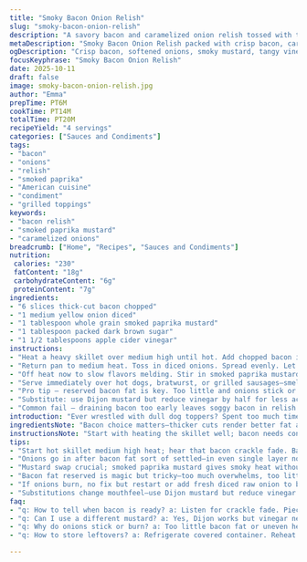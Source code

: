 ```yaml
---
title: "Smoky Bacon Onion Relish"
slug: "smoky-bacon-onion-relish"
description: "A savory bacon and caramelized onion relish tossed with tangy mustard, brown sugar, and vinegar. Bacon cooked crisp, onions softened in rendered fat, then combined to create a versatile topping for sausages or burgers. Adjust sugar and vinegar to taste to balance sweet and sour. Uses carefully drained bacon grease to deepen flavors without overwhelming. A hint of smoked paprika replaces plain mustard for a smoky twist. Cooking times vary by texture and color cues rather than strict clocks. Keeps well refrigerated and reheats easily, developing complexity overnight."
metaDescription: "Smoky Bacon Onion Relish packed with crisp bacon, caramelized onions, tangy vinegar, and smoky paprika mustard. Cook slow, watch textures, balance sweet and sour."
ogDescription: "Crisp bacon, softened onions, smoky mustard, tangy vinegar meld in a savory relish. Cook by feel not clock. Use reserved bacon fat; balance sugar and acid."
focusKeyphrase: "Smoky Bacon Onion Relish"
date: 2025-10-11
draft: false
image: smoky-bacon-onion-relish.jpg
author: "Emma"
prepTime: PT6M
cookTime: PT14M
totalTime: PT20M
recipeYield: "4 servings"
categories: ["Sauces and Condiments"]
tags:
- "bacon"
- "onions"
- "relish"
- "smoked paprika"
- "American cuisine"
- "condiment"
- "grilled toppings"
keywords:
- "bacon relish"
- "smoked paprika mustard"
- "caramelized onions"
breadcrumb: ["Home", "Recipes", "Sauces and Condiments"]
nutrition: 
 calories: "230"
 fatContent: "18g"
 carbohydrateContent: "6g"
 proteinContent: "7g"
ingredients:
- "6 slices thick-cut bacon chopped"
- "1 medium yellow onion diced"
- "1 tablespoon whole grain smoked paprika mustard"
- "1 tablespoon packed dark brown sugar"
- "1 1/2 tablespoons apple cider vinegar"
instructions:
- "Heat a heavy skillet over medium high until hot. Add chopped bacon in even layer without crowding. Cook stirring occasionally while fat renders, listen for crackling to reach crisp but not burnt. Once bacon pieces hold shape and feel firm, use slotted spoon to transfer to paper towels to drain. Leave about 2 tablespoons bacon fat in pan, pour off excess carefully to avoid smoking or bitter burnt residue."
- "Return pan to medium heat. Toss in diced onions. Spread evenly. Let cook undisturbed 3 minutes to start softening and browning bottom edges, then stir. Cook total around 6-7 minutes more. Look for translucent, lightly caramelized pieces with softened texture but not mushy."
- "Off heat now to slow flavors melding. Stir in smoked paprika mustard, brown sugar, and apple cider vinegar. Feel free to slightly increase vinegar if you prefer a sharper tang — tastes change over time. Return bacon pieces, fold everything together gently. The warmth here is enough to marry ingredients without overcooking."
- "Serve immediately over hot dogs, bratwurst, or grilled sausages—smell smoky, sweet, bright. If cooling leftovers, reheat gently in skillet to restore aroma and texture. Add pinch of cayenne if you want mild heat."
- "Pro tip — reserved bacon fat is key. Too little and onions stick or lack depth; too much and it overwhelms. Adjust to pan size and bacon fat rendered. Avoid high heat when cooking onions or they'll burn and turn bitter, ruining balance."
- "Substitute: use Dijon mustard but reduce vinegar by half for less acid punch. White sugar can replace brown but dark notes are lost. Shallots instead of onions give milder sweetness but cook faster so watch closely."
- "Common fail — draining bacon too early leaves soggy bacon in relish. Let bacon dry and cool slightly before mixing. Also, too much stirring onions prevents caramelization; patience makes all the difference."
introduction: "Ever wrestled with dull dog toppers? Spent too much time fiddling trying to coax flavor out of limp onions or chewy bacon? I’ve been there. Learned quick that the trick is patience and restraint—the right amount of heat, enough fat for deep flavor but not drowning the pan, and knowing what the bacon crackle sounds like when it’s ready to pull. Onion’s transformation from raw punch to tender sweetness isn’t instant either—it’s all in the gentle sizzle and when you see edges turn translucent, almost glowing. Tossing in a curry-spiced mustard once brought a smoky surprise; this time it’s smoked paprika for that whispered heat. This mix isn’t just a condiment; it’s a proper upgrade for sausages, brats, anything grilled. No overcooking, no bland bits. Just smoky, sweet, tangy goodness. My secret is letting it sit a minute to marry flavors, then reheating if needed—the flavors deepen like a good conversation."
ingredientsNote: "Bacon choice matters—thicker cuts render better fat and crisp ideally; thinner slices burn faster and risk greasy, fatty puddles. If you only have regular bacon, reduce heat after initial sizzle or drain more fat before onions. Yellow onion works well because it has balanced sweetness and mild sharpness. White is sharper, red onion too strong raw but mellows too much cooked. The mustard swap here is to smoked paprika mustard, which imparts gentle heat and complex smokiness; classic Dijon works but adjust vinegar to soothe sharpness. Brown sugar balances vinegar’s acidity—don’t skip. Apple cider vinegar can be replaced by white wine vinegar for milder tang or sherry vinegar for subtle fruitiness. Onions should be diced roughly uniform to cook evenly; large chunks risk undercooked bitterness, tiny mince cooks to mush quickly. Bacon grease—don’t throw it out. It's your flavor base, but don’t keep too much or bacon becomes greasy and onions swim in fat. Toss extra or save for roasting potatoes or veggies—waste not, want not."
instructionsNote: "Start with heating the skillet well; bacon needs consistent medium high heat to render fat slowly and get crisp but not burnt edges. Listen closely—the crackle fades and pops when fats render properly. No rush here. Pull bacon out first, draining on towels to avoid stewing in excess grease later. Pour off excess fat leaving only 2 tablespoons in pan to cook onions—this way they develop mellow sweetness and subtle smoky notes without frying or sticking. Onions—spread them out in a single layer and let cook undisturbed for a few minutes to get some color on the bottom. This browning brings oils and sugars to the surface, vital for depth. Stir gently afterward, scraping browned bits from the pan for flavor. Taste onions for tenderness—they should be soft but have structure, not mush or raw crunch. Turn off heat before adding mustard, brown sugar, vinegar—too hot and you lose vibrancy in mustard and vinegar sharpness. Fold back bacon pieces carefully to keep crispness. Serve warm immediately or refrigerate and reheat low to keep texture intact. Avoid microwaving directly as fat melts unevenly and bacon gets chewy. If you mess up by burning onions, no quick fixes—start over or add freshly diced raw onion to balance bitterness. If bacon isn’t crisp enough, pan fry slices separately and drain well before mixing."
tips:
- "Start hot skillet medium high heat; hear that bacon crackle fade. Bacon needs space no crowding and slow fat render. Pull out once firm but not burnt. Drain excess fat leave about 2 tablespoons for onions—in too much and onions swim greasy, too little and they stick and burn. Timing is sensory not exact minutes."
- "Onions go in after bacon fat sort of settled—in even single layer no stirring first 3 minutes helps bottom caramelize. Look for translucent edges with soft texture but not mush. Stir gently scraping browned bits—flavor boosts there. Turn heat down mid-cook if edges brown too fast or sharp burnt smell shows up."
- "Mustard swap crucial; smoked paprika mustard gives smoky heat without bitterness Dijon would punch more acid. Adjust vinegar some if switching types—less if Dijon, more if mild vinegar like wine or sherry. Brown sugar balances acid remember—skip and it’ll taste flat or harsh. Always off heat before mixing mustard to save flavor punch."
- "Bacon fat reserved is magic but tricky—too much overwhelms, too little makes sticking. Adjust by pan size and bacon thickness. Thicker bacon is easier rendering crisp fat but needs longer cook time. Thin slices burn fast. Pour excess fat carefully to avoid bitter burnt smells, let pan cool slightly before vinegar and sugar goes in."
- "If onions burn, no fix but restart or add fresh diced raw onion to balance bitterness quickly. Bacon soggy? Often from draining too early or cooking bacon on too low heat so grease not rendered out. Always pull bacon crispy then drain well. Reheat leftovers gentle in skillet not microwave or bacon goes chewy uneven fat melt."
- "Substitutions change mouthfeel—use Dijon mustard but reduce vinegar half or acidity spikes. White sugar can replace brown sugar but expect loss of caramel notes. Shallots instead of yellow onion faster cooking need closer watch for softening and color. Apple cider vinegar can swap with sherry or white wine vinegar, adjust sugar accordingly for balance."
faq:
- "q: How to tell when bacon is ready? a: Listen for crackle fade. Pieces firm yet holding shape. Not burnt or soft. Drain on paper towel quick. Too soon means soggy. Too late turns bitter burnt taste. It’s about feel more than timer."
- "q: Can I use a different mustard? a: Yes, Dijon works but vinegar needs downward tweak else too sharp. Curry mustard adds unexpected spice but changes flavor profile. Regular mustard less smoky so add smoked paprika separately if needed. Mustard not cooked long off heat to keep punch intact."
- "q: Why do onions stick or burn? a: Too little bacon fat or uneven heat. Spread onions single layer undisturbed first few minutes helps brown edges but no stirring. If heat too high they blacken fast and turn bitter. Adjust as needed; stirring too often interrupts caramelization process."
- "q: How to store leftovers? a: Refrigerate covered container. Reheat gently in skillet low heat to keep texture crisp. Avoid microwave fat melts uneven bacon gets chewy. Leftovers develop deeper flavor after sitting overnight. Can save reserved bacon fat separately, use within days or freeze for veggies."

---
```

